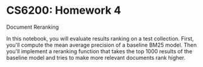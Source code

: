 # CS6200: Homework 4


Document Reranking

In this notebook, you will evaluate results ranking on a test collection. First, you'll compute the mean average precision of a baseline BM25 model. Then you'll implement a reranking function that takes the top 1000 results of the baseline model and tries to make more relevant documents rank higher.
